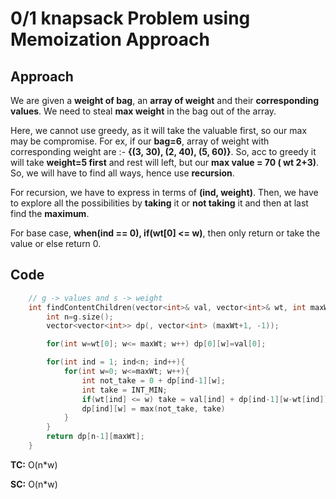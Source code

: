 # 0/1 knapsack Problem using Memoization Approach

## Approach

We are given a **weight of bag**, an **array of weight** and their **corresponding values**. We need to steal **max weight** in the bag out of the array.

Here, we cannot use greedy, as it will take the valuable first, so our max may be compromise. For ex, if our **bag=6**, array of weight with corresponding weight are :- **{(3, 30), (2, 40), (5, 60)}**. So, acc to greedy it will take **weight=5 first** and rest will left, but our **max value = 70 ( wt 2+3)**. So, we will have to find all ways, hence use **recursion**.

For recursion, we have to express in terms of **(ind, weight)**. Then, we have to explore all the possibilities by **taking** it or **not taking** it and then at last find the **maximum**.

For base case, **when(ind == 0), if(wt[0] <= w)**, then only return or take the value or else return 0.

## Code

```c++
    // g -> values and s -> weight
    int findContentChildren(vector<int>& val, vector<int>& wt, int maxWt) {
        int n=g.size();
        vector<vector<int>> dp(, vector<int> (maxWt+1, -1));

        for(int w=wt[0]; w<= maxWt; w++) dp[0][w]=val[0];

        for(int ind = 1; ind<n; ind++){
            for(int w=0; w<=maxWt; w++){
                int not_take = 0 + dp[ind-1][w];
                int take = INT_MIN;
                if(wt[ind] <= w) take = val[ind] + dp[ind-1][w-wt[ind]];
                dp[ind][w] = max(not_take, take)
            }
        }
        return dp[n-1][maxWt];
    }
```

**TC:** O(n\*w)

**SC:** O(n\*w)
